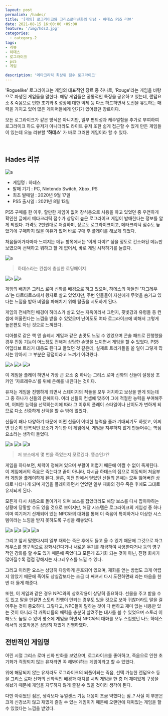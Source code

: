 ```yaml
---
layout: post
permalink: /hades/
title: '[게임] 로그라이크와 그리스로마신화의 만남 - 하데스 PS5 리뷰'
date: 2021-08-15 16:00:00 +09:00
feature: '/img/hds3.jpg'
categories:
  - category-2
tags:
- 리뷰
- 하데스
- 로그라이크
- ps5
- 게임

description: '메타크리틱 최상위 점수 로그라이크'
---
```


'Roguelike'
로그라이크는 게임의 대표적인 장르 중 하나로, 'Rouge'라는 게임을 바탕으로 파생된 게임들을 말한다.
해당 게임들은 공통적인 특징을 공유하고 있는데, 랜덤요소 & 죽음으로 인한 초기와 & 성장에 대한 억제 등
다소 하드하면서 도전을 유도하는 매력을 가지고 있어 많은 게이머들에게 인기가 있어왔던 장르이다.

모든 로그라이크가 같은 방식은 아니지만, 일부 편의성과 캐주얼함을 추가로 부여하여 로그라이크 하드 유저가 아니더라도
라이트 유저 또한 쉽게 접근할 수 있게 만든 게임들이 있는데 오늘 리뷰할 **'하데스'** 가 바로 그러한 게임이라 할 수 있다.



<br>

## Hades 리뷰

![a](/img/hds1.jpg)

- 게임명 : 하데스
- 발매 기기 : PC, Nintendo Switch, Xbox, PS
- 최초 발매일 : 2020년 9월 17일
- PS5 출시일 : 2021년 8월 13일

PS5 구매를 한 이후, 할만한 게임이 없어 장식용으로 사용을 하고 있었던 중 우연하게 확인한 글에서
메타크리틱 점수가 상당히 높은 로그라이크 게임이 발매한다는 정보를 알게 되었다.
가격도 2만원대로 저렴하며, 장르도 로그라이크이고, 메타크리틱 점수도 높았기에 구매하지 않을 이유가 없어
바로 구매 후 플레이를 해보게 되었다.

처음들어가자마자 느껴지는 메뉴 항목에서는 '이게 다야?' 싶을 정도로 간소화된 메뉴만 보였으며
선택하고 뭐하고 할 게 없어서, 바로 게임 시작하기를 눌렀다.




![a](/img/hds2.jpg)
> 하데스라는 컨셉에 충실한 로딩페이지

![a](/img/hds3.jpg)
![a](/img/hds999.jpg)


게임의 배경은 그리스 로마 신화를 배경으로 하고 있으며, 하데스의 아들인 '자그레우스'는
타르타로스에서 왕자로 살고 있었지만, 주변 인물들이 자신에게 무엇을 숨기고 있다는 느낌을 받아
비밀을 파해치기 위해 탈출을 시도하게 된다.

게임의 전체적인 배경이 하데스가 살고 있는 지옥이라서 그런지,
핏빛강과 유령들 등 컨셉에 어울린다는 느낌을 받을 수 있었으며 난이도도 여타 로그라이크에 비해서
그렇게 높은편도 아닌 것으로 느껴졌다.

디아블로 같은 핵 앤 슬레시 게임과 같은 손맛도 느낄 수 있었으며
콘솔 패드로 진행했을 경우 진동 기능이 어느정도 전해져 상당한 손맛을 느끼면서 게임을 할 수 있었다.
PS5 어뎁티브 트리거 대응도 된다고 들었던 것 같은데, 실제로 트리거들을 쓸 일이 그렇게 많지는 않아서
그 부분은 장점이라고 느끼기 어려웠다.


![a](/img/hds4.jpg)
![a](/img/hds5.jpg)
![a](/img/hds13.jpg)

이 게임을 플레이 하면서 가장 큰 요소 중 하나는 그리스 로마 신화의 신들이 설정상 조카인 '자르레우스'를 위해
은혜를 내린다는 것이다.

유저는 게임을 진행하게 되면서 스테이지의 적들을 모두 처치하고 보상을 받게 되는데 그 중 하나가 신들의 은혜이다.
여러 신들의 컨셉에 맞추어 그에 적절한 능력을 부여해주며, 어떠한 능력을 선택하는지에 따라
그 이후의 플레이 스타일이나 난이도가 변하게 되므로 다소 신중하게 선택을 할 수 밖에 없었다.

신들이 꽤나 다양하기 때문에 어떤 신들이 어떠한 능력을 줄까 기대되기도 하였고, 어쩌면 단순히 반복적인
요소가 가득한 이 게임에서, 게임을 지루하지 않게 만들어주는 핵심 요소라는 생각이 들었다.


![a](/img/hds6.jpg)
![a](/img/hds8.jpg)
![a](/img/hds14.jpg)
> 저 보스에게 몇 번을 죽었는지 모르겠다. 똥손인가?

게임을 하다보면, 체력이 정해져 있으며 부활이 어렵기 때문에 어쩔 수 없이 죽게된다.
이 게임에서의 죽음은 죽는다고 끝이 아니라, 다시금 하데스의 집으로 이동되어 처음부터 게임을 플레이하게 된다.
물론, 이전 판에서 얻었던 신들의 은혜는 모두 잃어버린 상태로 나타나게 되며 게임을 플레이하면서
얻었던 일부 재화의 경우 죽은 후에도 그대로 유지되게 된다.


모든게 다시 처음으로 돌아가게 되며 보스를 잡았더라도 해당 보스를 다시 잡아야하는 상황에
당황할 수도 있을 것으로 보이지만, 해당 시스템은 로그라이크의 게임성 중 하나이며 여기저기 산재되어 있는
NPC와의 대화를 통해 이 죽음이 특이하거나 이상한 시스템이라는 느낌을 받지 못하도록 구성을 해놓았다.


![a](/img/hds19.jpg)
![a](/img/hds10.jpg)
![a](/img/hds11.jpg)
![a](/img/hds20.jpg)


그리고 앞서 말했다시피 일부 재화는 죽은 후에도 들고 올 수 있기 때문에 그것으로 자그레우스를 영구적으로
강화시킨다거나 새로운 무기를 해금하여 사용한다거나 등의 영구적인 강화를 할 수도 있기 때문에
죽었다고 모든게 초기화 되는 것이 아닌, 진행 회차가 많아질수록 점점 강해지는 자그레우스를 느낄 수 있다.

그리고 이러한 요소는 상당히 다양하게 분포되어 있으며, 재화를 얻는 방법도 크게 어렵지 않았기 때문에
죽어도 상실감보다는 조금 더 쌔져서 다시 도전하면돼 라는 마음을 한번 더 들게 해준다.

또한, 이 게임과 같은 경우 NPC와의 상호작용이 상당히 중요하다. 선물을 주고 받을 수도 있고
말을 안걸면 스토리 진행이 안되는 경우도 있을 것으로 보아 귀찮더라도 말을 걸어주는 것이 중요하다.
그렇다고, NPC들이 말하는 것이 다 뻔하고 재미 없는 내용만 있는 것이 아니라
각 캐릭터들의 매력을 충분히 살려주는 대사를 볼 수 있었으며 스토리 이해도도 높일 수 있어
평소에 게임을 하면서 NPC와의 대화를 모두 스킵했던 나도 하데스에서의 상호작용은 상당히 재밌게 진행하였다.


## 전반적인 게임평
어린 시절 그리스 로마 신화 만화를 보았으며, 로그라이크를 좋아하고, 죽음으로 인한 초기화가 걱정되지 않는 유저라면
꼭 해봐야하는 게임이라고 할 수 있었다.

위에 해당되지 않는 유저라도 로그라이크의 되풀이되는 죽음, 선택 가능한 랜덤요소 등을 그리스 로마 신화의 신화적인 배경과
매치를 시켜 게임을 한 층 더 재미있게 구성을 해놨기 때문에 게임을 지루하지 않게 즐길 수 있을 것이라 생각이 된다.

다만 아쉬웠던 점은, 생각보다 듀얼센스 기능 대응이 조금 약했다는 점..? 사실 이 부분은 크게 신경쓰지 않고
재밌게 즐길 수 있는 게임이기 때문에 오랜만에 재미있는 게임을 할 수 있었다는 느낌을 받았다.

